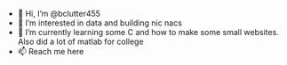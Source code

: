 - 👋 Hi, I’m @bclutter455
- 👀 I’m interested in data and building nic nacs
- 🌱 I’m currently learning some C and how to  make some small websites. Also did a lot of matlab for college 
- 📫 Reach me here

<!---
bclutter455/bclutter455 is a ✨ special ✨ repository because its `README.md` (this file) appears on your GitHub profile.
You can click the Preview link to take a look at your changes.
--->
